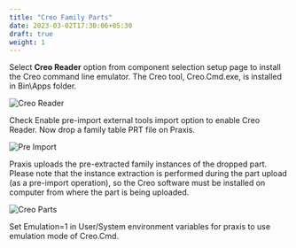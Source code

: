 ```yaml
---
title: "Creo Family Parts"
date: 2023-03-02T17:30:06+05:30
draft: true
weight: 1
---
```


Select **Creo Reader** option from component selection setup page to install the Creo command line emulator. The Creo tool, Creo.Cmd.exe, is installed in Bin\Apps folder.

![Creo Reader](/images/CreoReader.png)

Check Enable pre-import external tools import option to enable Creo Reader. Now drop a family table PRT file on Praxis.

![Pre Import](/images/PreImport.png)

Praxis uploads the pre-extracted family instances of the dropped part. Please note that the instance extraction is performed during the part upload (as a pre-import operation), so the Creo software must be installed on computer from where the part is being uploaded.

![Creo Parts](/images/CreoParts.png)

Set Emulation=1 in User/System environment variables for praxis to use emulation mode of Creo.Cmd.